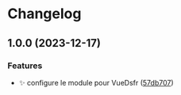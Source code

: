# Changelog

## 1.0.0 (2023-12-17)


### Features

* :sparkles: configure le module pour VueDsfr ([57db707](https://github.com/laruiss/vue-dsfr-nuxt-module/commit/57db70780748084a4b4445981af3d0c12f51fefb))

